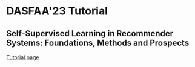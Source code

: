 # DASFAA'23 Tutorial
## Self-Supervised Learning in Recommender Systems: Foundations, Methods and Prospects

[Tutorial page](https://dasfaa-ssr.github.io/)
